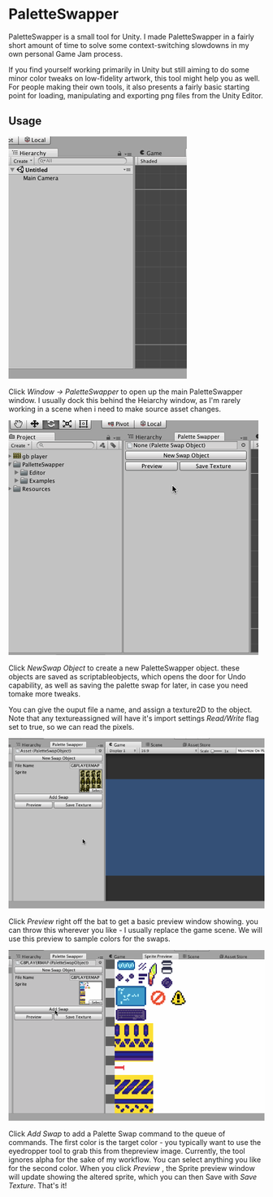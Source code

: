 # PaletteSwapper

PaletteSwapper is a small tool for Unity.  I made PaletteSwapper in a fairly short amount of time to solve some context-switching slowdowns in my own personal Game Jam process.

If you find yourself working primarily in Unity but still aiming to do some minor color tweaks on low-fidelity artwork, this tool might help you as well.  For people making their own tools, it also presents a fairly basic starting point for loading, manipulating and exporting png files from the Unity Editor.

## Usage

![StepOne](Gallery/PS_1.gif)

Click _Window -> PaletteSwapper_ to open up the main PaletteSwapper window.  I usually dock this behind the Heiarchy window, as I'm rarely working in a scene when i need to make source asset changes.

![Step Two](Gallery/PS_2.gif)

Click _NewSwap Object_ to create a new PaletteSwapper object. these objects are saved as scriptableobjects, which opens the door for Undo capability, as well as saving the palette swap for later, in case you need tomake more tweaks.

You can give the ouput file a name, and assign a texture2D to the object.  Note that any textureassigned will have it's import settings _Read/Write_ flag set to true, so we can read the pixels.

![Step Three](Gallery/PS_3.gif)

Click _Preview_ right off the bat to get a basic preview window showing.  you can throw this wherever you like - I usually replace the game scene. We will use this preview to sample colors for the swaps.

![Step Four](Gallery/PS_4.gif)

Click _Add Swap_ to add a Palette Swap command to the queue of commands.  The first color is the target color - you typically want to use the eyedropper tool to grab this from thepreview image.  Currently, the tool ignores alpha for the sake of my workflow.  You can select anything you like for the second color.  When you click _Preview_ , the Sprite preview window will update showing the altered sprite, which you can then Save with _Save Texture_.  That's it!